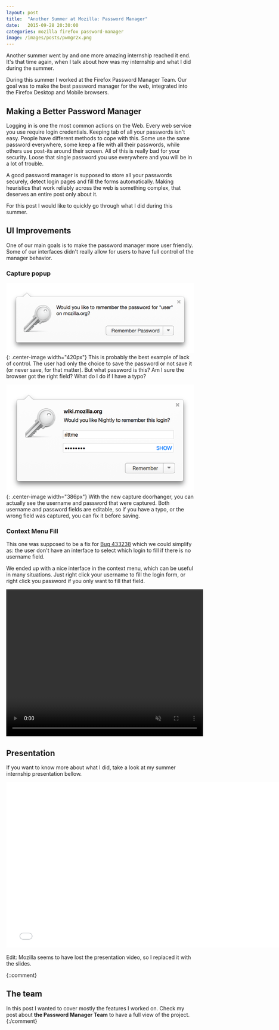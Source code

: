 ```yaml
---
layout: post
title:  "Another Summer at Mozilla: Password Manager"
date:   2015-09-28 20:30:00
categories: mozilla firefox password-manager
image: /images/posts/pwmgr2x.png
---
```


Another summer went by and one more amazing internship reached it end. It's that time again, when I talk about how was my internship and what I did during the summer.

During this summer I worked at the Firefox Password Manager Team. Our goal was to make the best password manager for the web, integrated into the Firefox Desktop and Mobile browsers.

## Making a Better Password Manager ##
Logging in is one the most common actions on the Web. Every web service you use require login credentials. Keeping tab of all your passwords isn't easy.
People have different methods to cope with this. Some use the same password everywhere, some keep a file with all their passwords, while others use post-its around their screen. All of this is really bad for your security. Loose that single password you use everywhere and you will be in a lot of trouble.

A good password manager is supposed to store all your passwords securely, detect login pages and fill the forms automatically. Making heuristics that work reliably across the web is something complex, that deserves an entire post only about it.

For this post I would like to quickly go through what I did during this summer.

## UI Improvements ##
One of our main goals is to make the password manager more user friendly. Some of our interfaces didn't really allow for users to have full control of  the manager behavior.

### Capture popup ###
![Old password capture doorhanger](/images/in-content/sad-doorhanger.png){: .center-image width="420px"}
This is probably the best example of lack of control. The user had only the choice to save the password or not save it (or never save, for that matter). But what password is this? Am I sure the browser got the right field? What do I do if I have a typo?

![New password capture doorhanger](/images/in-content/happy-doorhanger.png){: .center-image width="386px"}
With the new capture doorhanger, you can actually see the username and password that were captured. Both username and password fields are editable, so if you have a typo, or the wrong field was captured, you can fix it before saving.

### Context Menu Fill ###
This one was supposed to be a fix for [Bug 433238](https://bugzilla.mozilla.org/show_bug.cgi?id=433238) which we could simplify as: the user don't have an interface to select which login to fill if there is no username field.

We ended up with a nice interface in the context menu, which can be useful in many situations. Just right click your username to fill the login form, or right click you password if you only want to fill that field.

 <video width="528" height="394" class="center-image" autoplay loop preload muted>
  <source src="/images/in-content/menufill.mp4" type="video/mp4">
  ![Context Menu Fill](/images/in-content/<menufill class="gif"></menufill>)
</video>

## Presentation ##
If you want to know more about what I did, take a look at my summer internship presentation bellow.

<iframe class="center-image" src="/mozilla-2015/load.html" width="760" height="444" frameborder="0" allowfullscreen></iframe> 

Edit: Mozilla seems to have lost the presentation video, so I replaced it with the slides.

{::comment}
## The team ##
In this post I wanted to cover mostly the features I worked on. Check my post about __the Password Manager Team__ to have a full view of the project.
{:/comment}
